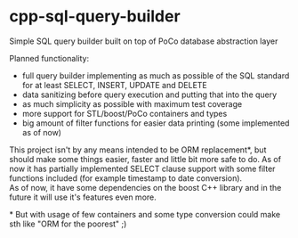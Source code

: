 cpp-sql-query-builder
=====================

Simple SQL query builder built on top of PoCo database abstraction layer  
  
Planned functionality:
* full query builder implementing as much as possible of the SQL standard for at least SELECT, INSERT, UPDATE and DELETE
* data sanitizing before query execution and putting that into the query
* as much simplicity as possible with maximum test coverage
* more support for STL/boost/PoCo containers and types
* big amount of filter functions for easier data printing (some implemented as of now)

This project isn't by any means intended to be ORM replacement*, but should make some things easier, faster and little bit more safe to do. As of now it has partially implemented SELECT clause support with some filter functions included (for example timestamp to date conversion).  
As of now, it have some dependencies on the boost C++ library and in the future it will use it's features even more.  
  
\* But with usage of few containers and some type conversion could make sth like "ORM for the poorest" ;)
